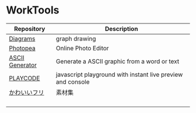 # WorkTools

Repository | Description
---- | ----
[Diagrams](https://app.diagrams.net/) | graph drawing 
[Photopea](https://www.photopea.com/) | Online Photo Editor 
[ASCII Generator](http://www.network-science.de/) | Generate a ASCII graphic from a word or text
[PLAYCODE](https://playcode.io/) | javascript playground with instant live preview and console
[かわいいフリ](https://www.irasutoya.com/) | 素材集
[]() | 
[]() | 
[]() | 
[]() | 
